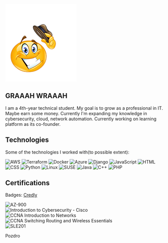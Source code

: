 <img src="Howdy.png" alt="Howdy">

## GRAAAH WRAAAH
I am a 4th-year technical student. My goal is to grow as a professional in IT. Maybe earn some money.
Currently I'm expanding my knowledge in cybersecurity, cloud, network automation. Currently working on learning platform as its co-founder.

## Technologies
Some of the technologies I worked with(to possible extent):

![AWS](https://img.shields.io/badge/AWS-232F3E?style=flat&logo=amazon-aws&logoColor=white)
![Terraform](https://img.shields.io/badge/Terraform-7B42B6?style=flat&logo=terraform&logoColor=white)
![Docker](https://img.shields.io/badge/Docker-2496ED?style=flat&logo=docker&logoColor=white)
![Azure](https://img.shields.io/badge/Azure-0089D6?style=flat&logo=microsoft-azure&logoColor=white)
![Django](https://img.shields.io/badge/Django-092E20?style=flat&logo=django&logoColor=white)
![JavaScript](https://img.shields.io/badge/JavaScript-F7DF1E?style=flat&logo=javascript&logoColor=black)
![HTML](https://img.shields.io/badge/HTML-E34F26?style=flat&logo=html5&logoColor=white)
![CSS](https://img.shields.io/badge/CSS-1572B6?style=flat&logo=css3&logoColor=white)
![Python](https://img.shields.io/badge/Python-3776AB?style=flat&logo=python&logoColor=white)
![Linux](https://img.shields.io/badge/Linux-FCC624?style=flat&logo=linux&logoColor=black)
![SUSE](https://img.shields.io/badge/SUSE-3E9E3E?style=flat&logo=suse&logoColor=white)
![Java](https://img.shields.io/badge/java-%23ED8B00.svg?style=for-the-badge&logo=openjdk&logoColor=white)
![C++](https://img.shields.io/badge/C%2B%2B-00599C?style=flat&logo=c%2B%2B&logoColor=white)
![PHP](https://img.shields.io/badge/PHP-777BB4?style=flat&logo=php&logoColor=white)



## Certifications
Badges: [Credly](https://www.credly.com/users/bruno-sowa)

![AZ-900](https://img.shields.io/badge/AZ--900-0078D4?style=flat&logo=microsoft-azure&logoColor=white)  
![Introduction to Cybersecurity - Cisco](https://img.shields.io/badge/Introduction%20to%20Cybersecurity-003B5C?style=flat&logo=cisco&logoColor=white)  
![CCNA Introduction to Networks](https://img.shields.io/badge/CCNA%20Intro%20to%20Networks-006D8C?style=flat&logo=cisco&logoColor=white)  
![CCNA Switching Routing and Wireless Essentials](https://img.shields.io/badge/CCNA%20Switching%20Routing%20and%20Wireless%20Essentials-006D8C?style=flat&logo=cisco&logoColor=white)  
![SLE201](https://img.shields.io/badge/SLE201-4B92DB?style=flat&logo=suse&logoColor=white)


Pozdro

